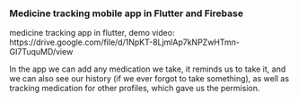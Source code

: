 <h3>Medicine tracking mobile app in Flutter and Firebase</h3>
<p> medicine tracking app in flutter, demo video: https://drive.google.com/file/d/1NpKT-8LjmlAp7kNPZwHTmn-GI7TuquMD/view</p>
<p> In the app we can add any medication we take, it reminds us to take it, and we can also see our history (if we ever forgot to take something), as well as tracking medication for other profiles, which gave us the permision. </p>

